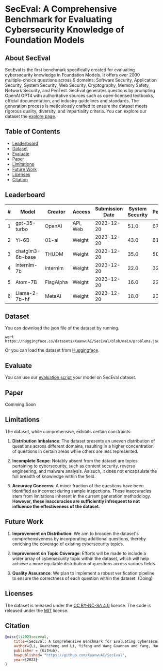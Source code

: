 # SecEval: A Comprehensive Benchmark for Evaluating Cybersecurity Knowledge of Foundation Models

## About SecEval

SecEval is the first benchmark specifically created for evaluating cybersecurity knowledge in Foundation Models. It offers over 2000 multiple-choice questions across 9 domains: Software Security, Application Security, System Security, Web Security, Cryptography, Memory Safety, Network Security, and PenTest.
SecEval generates questions by prompting OpenAI GPT4 with authoritative sources such as open-licensed textbooks, official documentation, and industry guidelines and standards. The generation process is meticulously crafted to ensure the dataset meets rigorous quality, diversity, and impartiality criteria. You can explore our dataset the [explore page](https://xuanwuai.github.io/SecEval/explore.html). 



## Table of Contents

- [Leaderboard](#leaderboard)
- [Dataset](#dataset)
- [Evaluate](#evaluate)
- [Paper](#paper)
- [Limitations](#limitations)
- [Future Work](#future-work)
- [Licenses](#licenses)
- [Citation](#citation)



## Leaderboard

| #   | Model              | Creator    | Access | Submission Date | System Security | PenTest | Network Security | Application Security | Web Security | Vulnerability | Software Security | Memory Safety | Cryptography | Overall |
|-----|--------------------|------------|--------|-----------------|-----------------|---------|------------------|----------------------|--------------|-----------------|------------------|--------------|--------------|---------|
| 1   | gpt-35-turbo       | OpenAI     | API, Web | 2023-12-20      | 51.0            | 67.0    | 53.0             | 50.0                 | 58.0         | 52.0            | 49.0             | 35.0         | 39.0         | 0.51    |
| 2   | Yi-6B              | 01-ai      | Weight | 2023-12-20      | 43.0            | 61.0    | 52.0             | 42.0                 | 49.0         | 42.0            | 38.0             | 31.0         | 33.0         | 0.45    |
| 3   | chatglm3-6b-base   | THUDM      | Weight | 2023-12-20      | 35.0            | 50.0    | 39.0             | 33.0                 | 37.0         | 32.0            | 34.0             | 25.0         | 28.0         | 0.36    |
| 4   | internlm-7b        | internlm   | Weight | 2023-12-20      | 22.0            | 32.0    | 26.0             | 22.0                 | 29.0         | 25.0            | 29.0             | 21.0         | 17.0         | 0.25    |
| 5   | Atom-7B            | FlagAlpha  | Weight | 2023-12-20      | 16.0            | 22.0    | 14.0             | 15.0                 | 21.0         | 17.0            | 18.0             | 13.0         | 28.0         | 0.18    |
| 6   | Llama-2-7b-hf      | MetaAI     | Weight | 2023-12-20      | 18.0            | 23.0    | 13.0             | 16.0                 | 19.0         | 18.0            | 18.0             | 17.0         | 22.0         | 0.18    |


## Dataset

You can download the json file of the dataset by running.

```
wget https://huggingface.co/datasets/XuanwuAI/SecEval/blob/main/problems.json
```

Or you can load the dataset from [Huggingface](https://huggingface.co/datasets/XuanwuAI/SecEval).

## Evaluate

You can use our [evaluation script](eval/README.md) your model on SecEval dataset.


## Paper

Comming Soon

## Limitations

The dataset, while comprehensive, exhibits certain constraints:

1. **Distribution Imbalance**: The dataset presents an uneven distribution of questions across different domains, resulting in a higher concentration of questions in certain areas while others are less represented.

2. **Incomplete Scope**: Notably absent from the dataset are topics pertaining to cybersecurity, such as content security, reverse engineering, and malware analysis. As such, it does not encapsulate the full breadth of knowledge within the field.

3. **Accuracy Concerns**: A minor fraction of the questions have been identified as incorrect during sample inspections. These inaccuracies stem from limitations inherent in the current generation methodology. **However, these inaccuracies are sufficiently infrequent to not influence the effectiveness of the dataset.**

## Future Work

1. **Improvement on Distribution**: We aim to broaden the dataset's comprehensiveness by incorporating additional questions, thereby enriching the coverage of existing cybersecurity topics.

2. **Improvement on Topic Coverage**: Efforts will be made to include a wider array of cybersecurity topic within the dataset, which will help achieve a more equitable distribution of questions across various fields.

3. **Quality Assurance**: We plan to implement a robust verification pipeline to ensure the correctness of each question within the dataset. (Doing)


## Licenses

The dataset is released under the [CC BY-NC-SA 4.0](https://creativecommons.org/licenses/by-nc-sa/4.0/) license. The code is released under the [MIT](https://opensource.org/licenses/MIT) license.


## Citation

```bibtex
@misc{li2023seceval,
    title={SecEval: A Comprehensive Benchmark for Evaluating Cybersecurity Knownledge of Foundation Models},
    author={Li, Guancheng and Li, Yifeng and Wang Guannan and Yang, Haoyu and Yu, Yang},
    publisher = {GitHub},
    howpublished= "https://github.com/XuanwuAI/SecEval",
    year={2023}
}
```